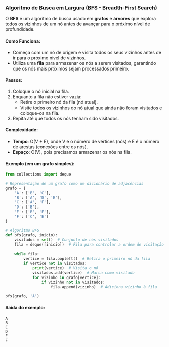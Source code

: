 ### Algoritmo de Busca em Largura (BFS - Breadth-First Search)

O **BFS** é um algoritmo de busca usado em **grafos** e **árvores** que explora todos os vizinhos de um nó antes de
avançar para o próximo nível de profundidade.

#### Como Funciona:

- Começa com um nó de origem e visita todos os seus vizinhos antes de ir para o próximo nível de vizinhos.
- Utiliza uma **fila** para armazenar os nós a serem visitados, garantindo que os nós mais próximos sejam processados
  primeiro.

#### Passos:

1. Coloque o nó inicial na fila.
2. Enquanto a fila não estiver vazia:
    - Retire o primeiro nó da fila (nó atual).
    - Visite todos os vizinhos do nó atual que ainda não foram visitados e coloque-os na fila.
3. Repita até que todos os nós tenham sido visitados.

#### Complexidade:

- **Tempo**: O(V + E), onde V é o número de vértices (nós) e E é o número de arestas (conexões entre os nós).
- **Espaço**: O(V), pois precisamos armazenar os nós na fila.

#### Exemplo (em um grafo simples):

```python
from collections import deque

# Representação de um grafo como um dicionário de adjacências
grafo = {
    'A': ['B', 'C'],
    'B': ['A', 'D', 'E'],
    'C': ['A', 'F'],
    'D': ['B'],
    'E': ['B', 'F'],
    'F': ['C', 'E']
}

# Algoritmo BFS
def bfs(grafo, inicio):
    visitados = set()  # Conjunto de nós visitados
    fila = deque([inicio])  # Fila para controlar a ordem de visitação
    
    while fila:
        vertice = fila.popleft()  # Retira o primeiro nó da fila
        if vertice not in visitados:
            print(vertice)  # Visita o nó
            visitados.add(vertice)  # Marca como visitado
            for vizinho in grafo[vertice]:
                if vizinho not in visitados:
                    fila.append(vizinho)  # Adiciona vizinho à fila

bfs(grafo, 'A')
```

#### Saída do exemplo:

```
A
B
C
D
E
F
```